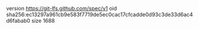 version https://git-lfs.github.com/spec/v1
oid sha256:ec13297a961cb9e583f7719de5ec0cac17cfcadde0d93c3de33d6ac4d6fabab0
size 1688
